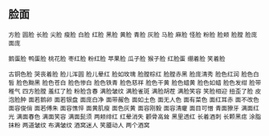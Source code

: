 ## 脸面

`方脸`
`圆脸`
`长脸`
`尖脸`
`瘦脸`
`白脸`
`红脸`
`黑脸`
`黄脸`
`青脸`
`灰脸`
`马脸`
`麻脸`
`怪脸`
`粉脸`
`脸颊`
`脸膛`
`脸庞`
`面庞`

`鹅蛋脸`
`鸭蛋脸`
`桃花脸`
`枣红脸`
`粉红脸`
`苹果脸`
`瓜子脸`
`猴子脸`
`红脸蛋`
`绷着脸`
`笑着脸`

`古铜色脸`
`哭丧着脸`
`脸儿浑圆`
`脸儿晕红`
`脸如玫瑰`
`脸膛棕红`
`脸膛赤黑`
`脸庞清秀`
`脸色红润`
`脸色白皙`
`脸色黝黑`
`脸色苍白`
`脸色惨白`
`脸色铁青`
`脸色慈祥`
`脸色干黄`
`脸色蜡黄`
`脸色如蜡`
`脸色发绀`
`脸带稚气`
`四方脸膛`
`羞红了脸`
`粉脸含春`
`满脸皱纹`
`满脸雀斑`
`满脸胡茬`
`满脸笑容`
`笑脸相迎`
`扭歪了脸`
`皮泡脸肿`
`面若鹅卵`
`面若银盘`
`面庞白净`
`面带赧色`
`面如土色`
`面无人色`
`面有菜色`
`面红耳赤`
`面不改色`
`面容俊俏`
`面若傅朱`
`面容憔悴`
`面黄肌瘦`
`面色灰黄`
`面容刚毅`
`面容清癯`
`面目可憎`
`青面獠牙`
`满面红光`
`满面春色`
`满面笑容`
`满面髭须`
`两颊绯红`
`红晕消失`
`颧骨高耸`
`黑里透红`
`长着酒刺`
`长颗黑痣`
`涂脂抹粉`
`两道皱纹`
`布满皱纹`
`酒窝迷人`
`笑靥动人`
`两个酒窝`
